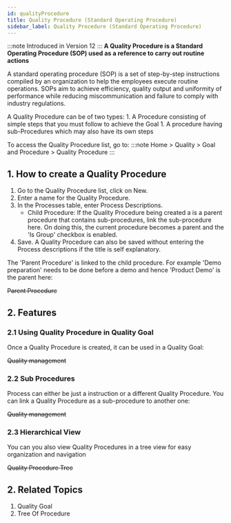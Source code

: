 ```yaml
---
id: qualityProcedure
title: Quality Procedure (Standard Operating Procedure)
sidebar_label: Quality Procedure (Standard Operating Procedure)
---
```


:::note
Introduced in Version 12
:::
**A Quality Procedure is a Standard Operating Procedure (SOP) used as a reference to carry out routine actions**

A standard operating procedure (SOP) is a set of step-by-step instructions compiled by an organization to help the employees execute routine operations. SOPs aim to achieve efficiency, quality output and uniformity of performance while reducing miscommunication and failure to comply with industry regulations.

A Quality Procedure can be of two types: 1. A Procedure consisting of simple steps that you must follow to achieve the Goal 1. A procedure having sub-Procedures which may also have its own steps

To access the Quality Procedure list, go to:
:::note
Home > Quality > Goal and Procedure > Quality Procedure
:::

## 1. How to create a Quality Procedure

1. Go to the Quality Procedure list, click on New.
1. Enter a name for the Quality Procedure.
1. In the Processes table, enter Process Descriptions.
    - Child Procedure: If the Quality Procedure being created a is a parent procedure that contains sub-procedures, link the sub-procedure here. On doing this, the current procedure becomes a parent and the 'Is Group' checkbox is enabled.
1. Save. A Quality Procedure can also be saved without entering the Process descriptions if the title is self explanatory.

The 'Parent Procedure' is linked to the child procedure. For example 'Demo preparation' needs to be done before a demo and hence 'Product Demo' is the parent here:

~~Parent Procedure~~

## 2. Features

### 2.1 Using Quality Procedure in Quality Goal

Once a Quality Procedure is created, it can be used in a Quality Goal:

~~Quality management~~

### 2.2 Sub Procedures

Process can either be just a instruction or a different Quality Procedure. You can link a Quality Procedure as a sub-procedure to another one: 

~~Quality management~~

### 2.3 Hierarchical View

You can you also view Quality Procedures in a tree view for easy organization and navigation

~~Quality Procedure Tree~~

## 2. Related Topics

1. Quality Goal
1. Tree Of Procedure
